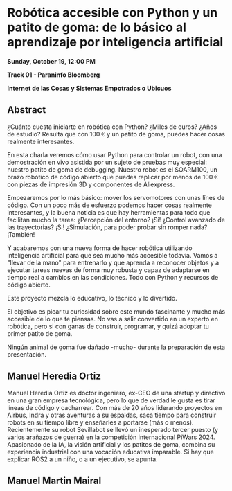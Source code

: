 # Robótica accesible con Python y un patito de goma: de lo básico al aprendizaje por inteligencia artificial

**Sunday, October 19, 12:00 PM**

**Track 01 - Paraninfo Bloomberg**

**Internet de las Cosas y Sistemas Empotrados o Ubicuos**

## Abstract

¿Cuánto cuesta iniciarte en robótica con Python? ¿Miles de euros? ¿Años de  estudio? Resulta que con 100 € y un patito de goma, puedes hacer cosas  realmente interesantes.

En esta charla  veremos cómo usar Python para controlar un robot, con una demostración en vivo asistida por un sujeto de pruebas muy  especial: nuestro patito de goma de debugging. Nuestro robot es el  SOARM100, un brazo robótico de código abierto que puedes replicar por  menos de 100 € con piezas de impresión 3D y componentes de Aliexpress.

Empezaremos por lo más básico: mover los servomotores con unas línes  de código. Con un poco más de esfuerzo podemos hacer cosas realmente  interesantes, y la buena noticia es que hay herramientas para todo que  facilitan mucho la tarea: ¿Percepción del entorno? ¡Si! ¿Control  avanzado de las trayectorias? ¡Si! ¿Simulación, para poder probar sin  romper nada? ¡También!

Y acabaremos con una nueva forma de hacer robótica utilizando  inteligencia artificial para que sea mucho más accesible todavía. Vamos a "llevar de la mano" para entrenarlo y que aprenda a reconocer objetos y a ejecutar tareas nuevas de forma muy robusta y capaz de adaptarse en  tiempo real a cambios en las condiciones. Todo con Python y recursos de  código abierto.

Este proyecto mezcla lo educativo, lo técnico y lo divertido.

El objetivo es picar tu curiosidad sobre este mundo fascinante y  mucho más accesible de lo que te piensas. No vas a salir convertido en  un experto en robótica, pero si con ganas de construir, programar, y  quizá adoptar tu primer patito de goma.

Ningún animal de goma fue dañado -mucho- durante la preparación de esta presentación.

## Manuel Heredia Ortiz

Manuel Heredia Ortiz es doctor ingeniero, ex-CEO de una startup y  directivo en una gran empresa tecnológica, pero lo que de verdad le  gusta es tirar líneas de código y cacharrear.  Con más de 20 años  liderando proyectos en Airbus, Indra y otras aventuras a su espaldas,  saca tiempo para construir robots en su tiempo libre y enseñarles a  portarse (más o menos). Recientemente su robot Sevillabot se llevó un  inesperado tercer puesto (y varios arañazos de guerra) en la competición internacional PiWars 2024. Apasionado de la IA, la visión artificial y  los patitos de goma, combina su experiencia industrial con una vocación  educativa imparable. Si hay que explicar ROS2 a un niño, o a un  ejecutivo, se apunta.

## Manuel Martin Mairal

